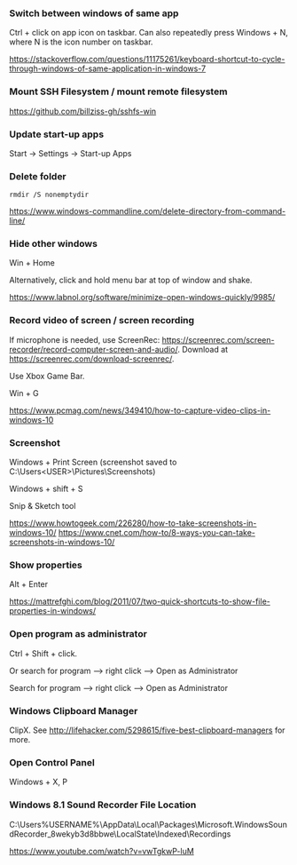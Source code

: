 ### Switch between windows of same app

Ctrl + click on app icon on taskbar. Can also repeatedly press Windows + N, where N is the icon number on taskbar.

https://stackoverflow.com/questions/11175261/keyboard-shortcut-to-cycle-through-windows-of-same-application-in-windows-7


### Mount SSH Filesystem / mount remote filesystem

https://github.com/billziss-gh/sshfs-win


### Update start-up apps

Start -> Settings -> Start-up Apps


### Delete folder

```
rmdir /S nonemptydir
```

https://www.windows-commandline.com/delete-directory-from-command-line/


### Hide other windows

Win + Home

Alternatively, click and hold menu bar at top of window and shake.

https://www.labnol.org/software/minimize-open-windows-quickly/9985/


### Record video of screen / screen recording

If microphone is needed, use ScreenRec: https://screenrec.com/screen-recorder/record-computer-screen-and-audio/. Download at https://screenrec.com/download-screenrec/.

Use Xbox Game Bar.

Win + G 

https://www.pcmag.com/news/349410/how-to-capture-video-clips-in-windows-10


### Screenshot

Windows + Print Screen (screenshot saved to C:\Users\<USER>\Pictures\Screenshots)

Windows + shift + S

Snip & Sketch tool

https://www.howtogeek.com/226280/how-to-take-screenshots-in-windows-10/
https://www.cnet.com/how-to/8-ways-you-can-take-screenshots-in-windows-10/


### Show properties

Alt + Enter

https://mattrefghi.com/blog/2011/07/two-quick-shortcuts-to-show-file-properties-in-windows/


### Open program as administrator

Ctrl + Shift + click.

Or search for program --> right click --> Open as Administrator

Search for program --> right click --> Open as Administrator


### Windows Clipboard Manager

ClipX. See http://lifehacker.com/5298615/five-best-clipboard-managers for more.


### Open Control Panel

Windows + X, P


### Windows 8.1 Sound Recorder File Location

C:\Users\%USERNAME%\AppData\Local\Packages\Microsoft.WindowsSoundRecorder_8wekyb3d8bbwe\LocalState\Indexed\Recordings

https://www.youtube.com/watch?v=vwTgkwP-luM
